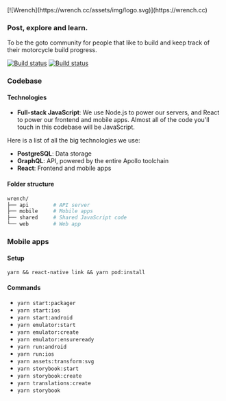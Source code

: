 <div>
[![Wrench](https://wrench.cc/assets/img/logo.svg)](https://wrench.cc)
</div>

### Post, explore and learn.

To be the goto community for people that like to build and keep track of their motorcycle build progress.

[![Build status](https://build.appcenter.ms/v0.1/apps/646c8a36-99ac-40ba-8a96-4dba6fb97949/branches/master/badge)](https://appcenter.ms) [![Build status](https://build.appcenter.ms/v0.1/apps/7b502e9f-2718-436d-a885-0f84a9668312/branches/master/badge)](https://appcenter.ms)

### Codebase

#### Technologies

- **Full-stack JavaScript**: We use Node.js to power our servers, and React to power our frontend and mobile apps. Almost all of the code you'll touch in this codebase will be JavaScript.

Here is a list of all the big technologies we use:

- **PostgreSQL**: Data storage
- **GraphQL**: API, powered by the entire Apollo toolchain
- **React**: Frontend and mobile apps

#### Folder structure

```sh
wrench/
├── api        # API server
├── mobile     # Mobile apps
├── shared     # Shared JavaScript code
└── web        # Web app
```

### Mobile apps

#### Setup

`yarn && react-native link && yarn pod:install`

#### Commands

- `yarn start:packager`
- `yarn start:ios`
- `yarn start:android`
- `yarn emulator:start`
- `yarn emulator:create`
- `yarn emulator:ensureready`
- `yarn run:android`
- `yarn run:ios`
- `yarn assets:transform:svg`
- `yarn storybook:start`
- `yarn storybook:create`
- `yarn translations:create`
- `yarn storybook`
